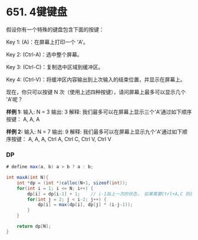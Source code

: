 # 651. 4键键盘
假设你有一个特殊的键盘包含下面的按键：

Key 1: (A)：在屏幕上打印一个 'A'。

Key 2: (Ctrl-A)：选中整个屏幕。

Key 3: (Ctrl-C)：复制选中区域到缓冲区。

Key 4: (Ctrl-V)：将缓冲区内容输出到上次输入的结束位置，并显示在屏幕上。

现在，你只可以按键 N 次（使用上述四种按键），请问屏幕上最多可以显示几个 'A'呢？

**样例 1:**
输入: N = 3
输出: 3
解释:
我们最多可以在屏幕上显示三个'A'通过如下顺序按键：
A, A, A

**样例 2:**
输入: N = 7
输出: 9
解释: 
我们最多可以在屏幕上显示九个'A'通过如下顺序按键：
A, A, A, Ctrl A, Ctrl C, Ctrl V, Ctrl V

### DP
```java
# define max(a, b) a > b ? a : b;

int maxA(int N){
    int *dp = (int *)calloc(N+1, sizeof(int));
    for(int i = 1; i <= N; i++) {
        dp[i] = dp[i-1] + 1;    // i-1指上一次的状态， 如果需要Ctrl+A,C 则是 i-3及以前的状态
        for(int j = 2; j < i-2; j++) {
            dp[i] = max(dp[i], dp[j] * (i-j-1));
        }
    }

    return dp[N];
}
```